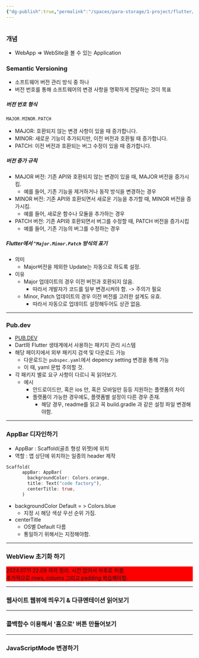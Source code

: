 ```yaml
---
{"dg-publish":true,"permalink":"/spaces/para-storage/1-project/flutter/flutter-5/"}
---
```


```toc
```
### 개념
- WebApp => WebSite을 볼 수 있는 Application

### Semantic Versioning
- 소프트웨어 버전 관리 방식 중 하나
- 버전 번호를 통해 소프트웨어의 변경 사항을 명확하게 전달하는 것이 목표

##### 버전 번호 형식
```DART
MAJOR.MINOR.PATCH
```
- MAJOR: 호환되지 않는 변경 사항이 있을 때 증가합니다.
- MINOR: 새로운 기능이 추가되지만, 이전 버전과 호환될 때 증가합니다.
- PATCH: 이전 버전과 호환되는 버그 수정이 있을 때 증가합니다.
##### 버전 증가 규칙
- MAJOR 버전: 기존 API와 호환되지 않는 변경이 있을 때, MAJOR 버전을 증가시킴.
	- 예를 들어, 기존 기능을 제거하거나 동작 방식을 변경하는 경우
- MINOR 버전: 기존 API와 호환되면서 새로운 기능을 추가할 때, MINOR 버전을 증가시킴. 
	- 예를 들어, 새로운 함수나 모듈을 추가하는 경우
- PATCH 버전: 기존 API와 호환되면서 버그를 수정할 때, PATCH 버전을 증가시킴
	-  예를 들어, 기존 기능의 버그를 수정하는 경우

##### Flutter에서 `^Major.Minor.Patch` 방식의 표기
- 의미
	- Major버전을 제외한 Update는 자동으로 하도록 설정.
- 이유
	- Major 업데이트의 경우 이전 버전과 호환되지 않음.
		- 따라서 개발자가 코드를 일부 변경시켜야 함. -> 주의가 필요
	- Minor, Patch 업데이트의 경우 이전 버전를 고려한 설계도 유효.
		- 따라서 자동으로 업데이트 설정해두어도 상관 없음.

---
### Pub.dev
- [PUB.DEV](https://pub.dev/)
- Dart와 Flutter 생태계에서 사용하는 패키지 관리 시스템
- 해당 페이지에서 외부 패키지 검색 및 다운로드 가능
	- 다운로드는 `pubspec.yaml`에서 depency setting 변경을 통해 가능
	- 이 때, yaml 문법 주의할 것.
- 각 패키지 별로 요구 사항이 다르니 꼭 읽어보기.
	-  예시
		- 안드로이드만, 혹은 ios 만, 혹은 모바일만 등등 지원하는 플랫폼의 차이
		- 플랫폼이 가능한 경우에도, 플랫폼별 설정이 다른 경우 존재.
			- 해당 경우, readme를 읽고 꼭 build.gradle 과 같은 설정 파일 변경해야함.
---
### AppBar 디자인하기
- AppBar : Scaffold(골조 형성 위젯)에 위치
- 역할 : 앱 상단에 위치하는 일종의 header 제작
```dart
Scaffold(
      appBar: AppBar(
        backgroundColor: Colors.orange,
        title: Text("code factory"),
        centerTitle: true,
      )
```
- backgroundColor Default = > Colors.blue
	- 지정 시 해당 색상 우선 순위 가짐.
- centerTitle 
	- OS별 Default 다름
	- 통일하기 위해서는 지정해야함.

---
### WebView 초기화 하기
<div style="background : red"> 2024.07.11 22:09 까지 정리. 시간 없어서 차후로 미룸. </div>
<div style="background : red"> 추가적으로 rows, colums 그리고 padding 복습해야함. </div>


---
### 웹사이트 웹뷰에 띄우기 & 다큐멘테이션 읽어보기

---
### 콜백함수 이용해서 '홈으로' 버튼 만들어보기

---
### JavaScriptMode 변경하기
